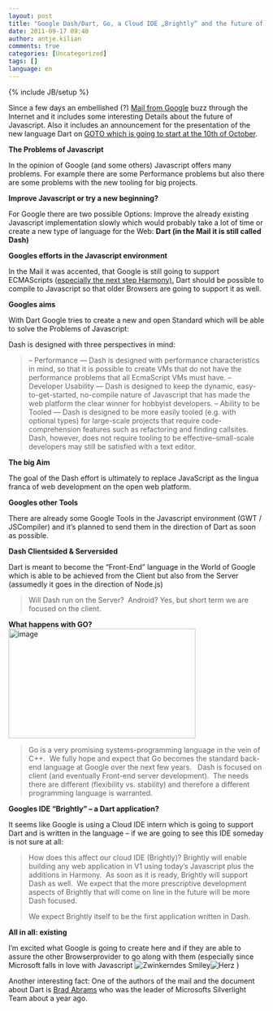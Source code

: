```yaml
---
layout: post
title: "Google Dash/Dart, Go, a Cloud IDE „Brightly“ and the future of Javascript"
date: 2011-09-17 09:40
author: antje.kilian
comments: true
categories: [Uncategorized]
tags: []
language: en
---
```

{% include JB/setup %}
<a href="{{BASE_PATH}}/assets/wp-images-en/image1353-570x194.png"></a>

<a href="{{BASE_PATH}}/assets/wp-images-en/image1353-570x194.png"> </a>

<a href="{{BASE_PATH}}/assets/wp-images-en/image1353-570x194.png"></a>

<a href="{{BASE_PATH}}/assets/wp-images-en/image1353-570x194.png"> </a>

<a href="{{BASE_PATH}}/assets/wp-images-en/image1353-570x194.png"></a>

<strong> </strong>

Since a few days an embellished (?) <a href="http://markmail.org/message/uro3jtoitlmq6x7t">Mail from Google</a> buzz through the Internet and it includes some interesting Details about the future of Javascript. Also it includes an announcement for the presentation of the new language Dart on <a href="http://gotocon.com/aarhus-2011/presentation/Opening%20Keynote:%20Dart,%20a%20new%20programming%20language%20for%20structured%20web%20programming">GOTO which is going to start at the 10th of October</a>.

<strong>The Problems of Javascript </strong>

In the opinion of Google (and some others) Javascript offers many problems. For example there are some Performance problems but also there are some problems with the new tooling for big projects.

<strong>Improve Javascript or try a new beginning?</strong>

For Google there are two possible Options: Improve the already existing Javascript implementation slowly which would probably take a lot of time or create a new type of language for the Web: <strong>Dart (in the Mail it is still called Dash)</strong>

<strong>Googles efforts in the Javascript environment </strong>

<strong> </strong>

In the Mail it was accented, that Google is still going to support ECMAScripts (<a href="http://en.wikipedia.org/wiki/ECMAScript#ECMAScript_Harmony">especially the next step Harmony).</a> Dart should be possible to compile to Javascript so that older Browsers are going to support it as well.

<strong> </strong>

<strong>Googles aims </strong>

With Dart Google tries to create a new and open Standard which will be able to solve the Problems of Javascript:

Dash is designed with three perspectives in mind:
<blockquote>– Performance — Dash is designed with performance characteristics in
mind, so that it is possible to create VMs that do not have the performance
problems that all EcmaScript VMs must have.
– Developer Usability — Dash is designed to keep the dynamic,
easy-to-get-started, no-compile nature of Javascript that has made the web
platform the clear winner for hobbyist developers.
– Ability to be Tooled — Dash is designed to be more easily tooled (e.g.
with optional types) for large-scale projects that require
code-comprehension features such as refactoring and finding callsites.
Dash, however, does not require tooling to be effective–small-scale
developers may still be satisfied with a text editor.</blockquote>
<strong>The big Aim</strong>

<strong> </strong>

The goal of the Dash effort is ultimately to replace JavaScript as the
lingua franca of web development on the open web platform.

<strong>Googles other Tools</strong>

There are already some Google Tools in the Javascript environment (GWT / JSCompiler) and it’s planned to send them in the direction of Dart as soon as possible.

<strong>Dash Clientsided &amp; Serversided </strong>

Dart is meant to become the “Front-End” language in the World of Google which is able to be achieved from the Client but also from the Server (assumedly it goes in the direction of Node.js)
<blockquote>Will Dash run on the Server?  Android?
Yes, but short term we are focused on the client.</blockquote>
<strong>What happens with GO?</strong>

<img style="background-image: none; padding-left: 0px; padding-right: 0px; padding-top: 0px; border: 0px;" title="image" src="{{BASE_PATH}}/assets/wp-images-de/image_thumb536.png" border="0" alt="image" width="368" height="216" />
<blockquote>Go is a very promising systems-programming language in the vein of C++.  We
fully hope and expect that Go becomes the standard back-end language at
Google over the next few years.   Dash is focused on client (and eventually
Front-end server development).  The needs there are different (flexibility
vs. stability) and therefore a different programming language is warranted.</blockquote>
<strong>Googles IDE “Brightly” – a Dart application?</strong>

It seems like Google is using a Cloud IDE intern which is going to support Dart and is written in the language – if we are going to see this IDE someday is not sure at all:
<blockquote>How does this affect our cloud IDE (Brightly)?
Brightly will enable building any web application in V1 using today’s
Javascript plus the additions in Harmony.  As soon as it is ready, Brightly
will support Dash as well.  We expect that the more prescriptive development
aspects of Brightly that will come on line in the future will be more Dash
focused.

We expect Brightly itself to be the first application written in Dash.</blockquote>
<strong>All in all: existing</strong>

I’m excited what Google is going to create here and if they are able to assure the other Browserprovider to go along with them (especially since Microsoft falls in love with Javascript <img class="wlEmoticon wlEmoticon-winkingsmile" style="border-style: none;" src="{{BASE_PATH}}/assets/wp-images-en/wlEmoticon-winkingsmile26.png" alt="Zwinkerndes Smiley" /><img class="wlEmoticon wlEmoticon-redheart" style="border-style: none;" src="{{BASE_PATH}}/assets/wp-images-en/wlEmoticon-redheart.png" alt="Herz" /> )

Another interesting fact: One of the authors of the mail and the document about Dart is <a href="http://blogs.msdn.com/b/brada/">Brad Abrams</a> who was the leader of Microsofts Silverlight Team about a year ago.
